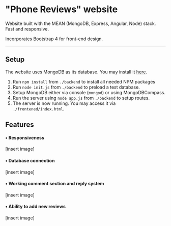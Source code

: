 # "Phone Reviews" website
Website built with the MEAN (MongoDB, Express, Angular, Node) stack. Fast and responsive.

Incorporates Bootstrap 4 for front-end design.

------

## Setup
The website uses MongoDB as its database. You may install it [here](https://www.mongodb.com/docs/manual/installation/).

1. Run `npm install` from `./backend` to install all needed NPM packages
2. Run `node init.js` from `./backend` to preload a test database.
3. Setup MongoDB either via console (`mongod`) or using MongoDBCompass.
4. Run the server using `node app.js` from `./backend` to setup routes.
5. The server is now running. You may access it via `./frontened/index.html`.

## Features

#### • Responsiveness

[insert image]

#### • Database connection

[insert image]

#### • Working comment section and reply system

[insert image]

#### • Ability to add new reviews

[insert image]